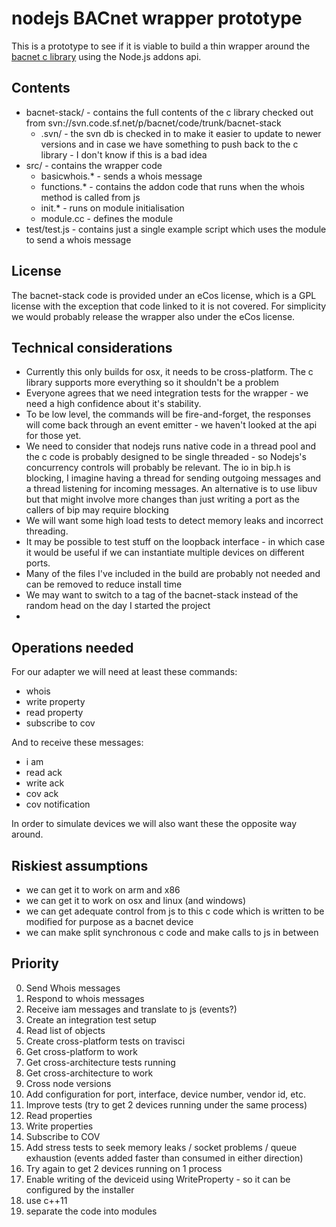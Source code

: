 # nodejs BACnet wrapper prototype

This is a prototype to see if it is viable to build a thin wrapper around the 
[bacnet c library](http://bacnet.sourceforge.net/) using the Node.js addons api.
 
## Contents

- bacnet-stack/ - contains the full contents of the c library checked out from svn://svn.code.sf.net/p/bacnet/code/trunk/bacnet-stack
  - .svn/ - the svn db is checked in to make it easier to update to newer versions and in case we have something to push back to the c library - I don't know if this is a bad idea
- src/ - contains the wrapper code
  - basicwhois.* - sends a whois message
  - functions.* - contains the addon code that runs when the whois method is called from js
  - init.* - runs on module initialisation
  - module.cc - defines the module
- test/test.js - contains just a single example script which uses the module to send a whois message

## License

The bacnet-stack code is provided under an eCos license, which is a GPL license with the exception that code linked to 
it is not covered. For simplicity we would probably release the wrapper also under the eCos license.
 
## Technical considerations

- Currently this only builds for osx, it needs to be cross-platform. The c library supports more everything so it shouldn't be a problem
- Everyone agrees that we need integration tests for the wrapper - we need a high confidence about it's stability.
- To be low level, the commands will be fire-and-forget, the responses will come back through an event emitter - we 
  haven't looked at the api for those yet.
- We need to consider that nodejs runs native code in a thread pool and the c code is probably designed to be single 
  threaded - so Nodejs's concurrency controls will probably be relevant. The io in bip.h is blocking, I imagine having a 
  thread for sending outgoing messages and a thread listening for incoming messages. An alternative is to use libuv but
  that might involve more changes than just writing a port as the callers of bip may require blocking
- We will want some high load tests to detect memory leaks and incorrect threading.
- It may be possible to test stuff on the loopback interface - in which case it would be useful if we can instantiate
  multiple devices on different ports.
- Many of the files I've included in the build are probably not needed and can be removed to reduce install time
- We may want to switch to a tag of the bacnet-stack instead of the random head on the day I started the project
- 

## Operations needed

For our adapter we will need at least these commands:

- whois
- write property
- read property
- subscribe to cov

And to receive these messages:

- i am
- read ack
- write ack
- cov ack
- cov notification

In order to simulate devices we will also want these the opposite way around.

## Riskiest assumptions

- we can get it to work on arm and x86
- we can get it to work on osx and linux (and windows)
- we can get adequate control from js to this c code which is written to be modified for purpose as a bacnet device
- we can make split synchronous c code and make calls to js in between

## Priority

0. Send Whois messages
1. Respond to whois messages
2. Receive iam messages and translate to js (events?)
3. Create an integration test setup
9. Read list of objects
3. Create cross-platform tests on travisci
4. Get cross-platform to work
5. Get cross-architecture tests running
6. Get cross-architecture to work
6. Cross node versions
7. Add configuration for port, interface, device number, vendor id, etc.
8. Improve tests (try to get 2 devices running under the same process)
10. Read properties
11. Write properties
12. Subscribe to COV
13. Add stress tests to seek memory leaks / socket problems / queue exhaustion (events added faster than consumed in either direction)
14. Try again to get 2 devices running on 1 process 
15. Enable writing of the deviceid using WriteProperty - so it can be configured by the installer
16. use c++11
17. separate the code into modules
